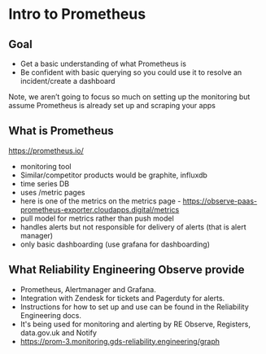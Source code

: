 # Intro to Prometheus

## Goal
- Get a basic understanding of what Prometheus is
- Be confident with basic querying so you could use it to resolve an incident/create a dashboard

Note, we aren’t going to focus so much on setting up the monitoring but assume Prometheus is already set up and scraping your apps

## What is Prometheus

https://prometheus.io/

- monitoring tool
- Similar/competitor products would be graphite, influxdb
- time series DB
- uses /metric pages
- here is one of the metrics on the metrics page - https://observe-paas-prometheus-exporter.cloudapps.digital/metrics
- pull model for metrics rather than push model
- handles alerts but not responsible for delivery of alerts (that is alert manager)
- only basic dashboarding (use grafana for dashboarding)


## What Reliability Engineering Observe provide
- Prometheus, Alertmanager and Grafana.
- Integration with Zendesk for tickets and Pagerduty for alerts.
- Instructions for how to set up and use can be found in the Reliability Engineering docs.
- It's being used for monitoring and alerting by RE Observe, Registers, data.gov.uk and Notify
- https://prom-3.monitoring.gds-reliability.engineering/graph
